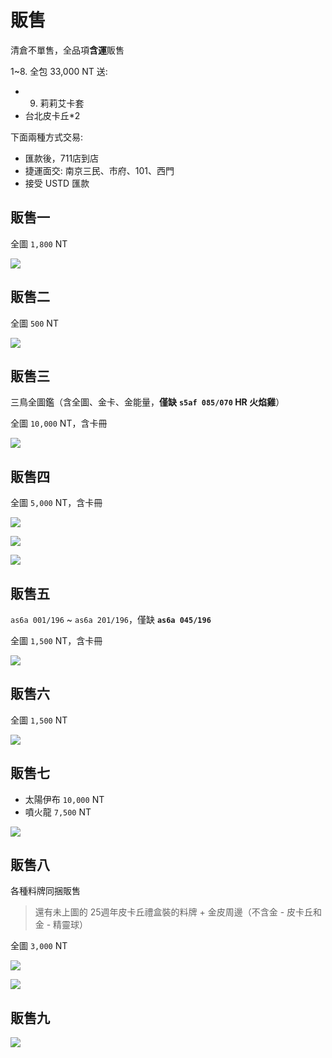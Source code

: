 # 販售

清倉不單售，全品項****含運****販售

1~8. 全包 33,000 NT 送:
- 9. 莉莉艾卡套
- 台北皮卡丘*2

下面兩種方式交易:
- 匯款後，711店到店
- 捷運面交: 南京三民、市府、101、西門
- 接受 USTD 匯款

## 販售一

全圖 `1,800` NT

![](./img/IMG_2331.jpeg)

## 販售二

全圖 `500` NT

![](./img/IMG_2333.jpeg)

## 販售三

三鳥全圖鑑（含全圖、金卡、金能量，****僅缺**** **`s5af 085/070` HR 火焰雞**）

全圖 `10,000` NT，含卡冊

![](./img/IMG_2334.jpeg)

## 販售四

全圖 `5,000` NT，含卡冊

![](./img/IMG_2335.jpeg)

![](./img/IMG_2336.jpeg)

![](./img/IMG_2337.jpeg)

## 販售五

`as6a 001/196` ~ `as6a 201/196`，僅缺 **`as6a 045/196`**

全圖 `1,500` NT，含卡冊

![](./img/IMG_2338.jpeg)

## 販售六

全圖 `1,500` NT

![](./img/IMG_2339.jpeg)

## 販售七

- 太陽伊布 `10,000` NT
- 噴火龍 `7,500` NT

![](./img/IMG_2340.jpeg)

## 販售八

各種料牌同捆販售

> 還有未上圖的 25週年皮卡丘禮盒裝的料牌 + 金皮周邊（不含金 - 皮卡丘和金 - 精靈球）

全圖 `3,000` NT

![](./img/IMG_2341.jpeg)

![](./img/IMG_2342.jpeg)

## 販售九

![](./img/IMG_2343.jpeg)
